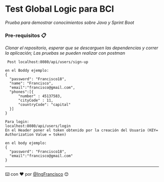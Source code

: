 # Test Global Logic para BCI

_Prueba para demostrar conocimientos sobre Java y Sprint Boot_

### Pre-requisitos 📋

_Clonar el repositorio, esperar que se descarguen las dependencias y correr la aplicación; Las pruebas se pueden realizar con postman_

```
 Post localhost:8080/api/users/sign-up

en el Boddy ejemplo:
{  
  "password": "Francisco18",
  "name": "Francisco",
  "email":"francisco@gmail.com",
  "phones":[{
      "number" : 45137583,
      "cityCode" : 11,
      "countryCode": "capital" 
  }]
}

Para login:
localhost:8080/api/users/login
En el Header poner el token obtenido por la creación del Usuario (KEY= Authorization Value = token)

en el body ejemplo:
{  
  "password": "Francisco18", 
  "email":"francisco@gmail.com" 
}

```



---
⌨️ con ❤️ por [@IngFrancisco](https://github.com/ingfrancisco1988) 😊